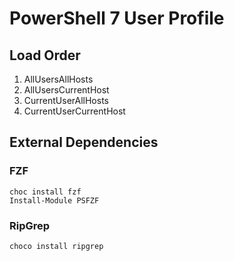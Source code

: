 # PowerShell 7 User Profile

## Load Order
1. AllUsersAllHosts
2. AllUsersCurrentHost
3. CurrentUserAllHosts
4. CurrentUserCurrentHost

## External Dependencies

### FZF 
````pwsh
choc install fzf
Install-Module PSFZF
````

### RipGrep
````pwsh
choco install ripgrep
````
